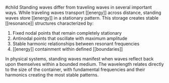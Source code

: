 #child 
Standing waves differ from traveling waves in several important ways. While traveling waves transport [[energy]]  across distance, standing waves store [[energy]]  in a stationary pattern. This storage creates stable [[resonance]] structures characterized by:

1. Fixed nodal points that remain completely stationary
2. Antinodal points that oscillate with maximum amplitude
3. Stable harmonic relationships between resonant frequencies
4. [[energy]]  containment within defined [[boundaries]] 

In physical systems, standing waves manifest when waves reflect back upon themselves within a bounded medium. The wavelength relates directly to the size of the container, with fundamental frequencies and their harmonics creating the most stable patterns.
